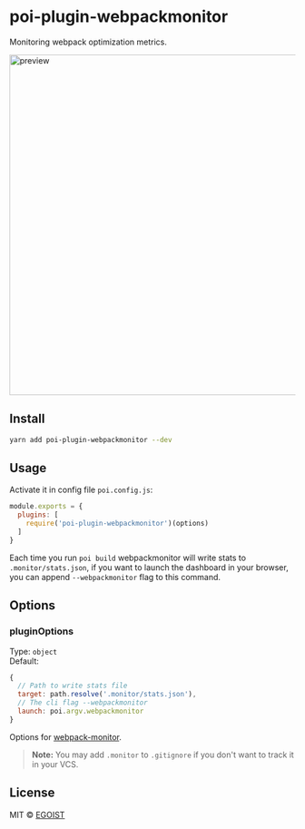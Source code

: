 # poi-plugin-webpackmonitor

Monitoring webpack optimization metrics.

<img src="https://i.loli.net/2017/10/18/59e70bd31a3cc.png" width="600" alt="preview">

## Install

```bash
yarn add poi-plugin-webpackmonitor --dev
```

## Usage

Activate it in config file `poi.config.js`:

```js
module.exports = {
  plugins: [
    require('poi-plugin-webpackmonitor')(options)
  ]
}
```

Each time you run `poi build` webpackmonitor will write stats to `.monitor/stats.json`, if you want to launch the dashboard in your browser, you can append `--webpackmonitor` flag to this command.

## Options

### pluginOptions

Type: `object`<br>
Default:

```js
{
  // Path to write stats file
  target: path.resolve('.monitor/stats.json'),
  // The cli flag --webpackmonitor
  launch: poi.argv.webpackmonitor
}
```

Options for [webpack-monitor](https://github.com/webpackmonitor/webpackmonitor).

> **Note:** You may add `.monitor` to `.gitignore` if you don't want to track it in your VCS.

## License

MIT &copy; [EGOIST](https://github.com/egoist)
